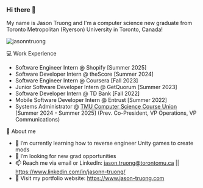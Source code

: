 ### Hi there 👋

My name is Jason Truong and I'm a computer science new graduate from Toronto Metropolitan (Ryerson) University in Toronto, Canada!

<p align="left"> <img src="https://komarev.com/ghpvc/?username=jasonntruong&label=Profile%20views&color=0e75b6&style=flat" alt="jasonntruong" /> </p>

💻 Work Experience
- Software Engineer Intern @ Shopify [Summer 2025]
- Software Developer Intern @ theScore [Summer 2024]
- Software Engineer Intern @ Coursera [Fall 2023]
- Junior Software Developer Intern @ GetQuorum [Summer 2023]
- Software Developer Intern @ TD Bank [Fall 2022]
- Mobile Software Developer Intern @ Entrust [Summer 2022]
- Systems Administrator @ [TMU Computer Science Course Union](https://www.instagram.com/tmu_cscu/) [Summer 2024 - Summer 2025] (Prev. Co-President, VP Operations, VP Communications)

👦 About me
- 🌱 I’m currently learning how to reverse engineer Unity games to create mods
- 🤔 I’m looking for new grad opportunities
- 📫 Reach me via email or LinkedIn: jason.truong@torontomu.ca || https://www.linkedin.com/in/jasonn-truong/
- 💬 Visit my portfolio website: https://www.jason-truong.com
